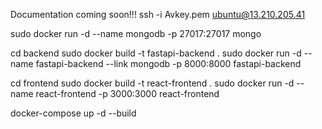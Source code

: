 Documentation coming soon!!!
ssh -i Avkey.pem ubuntu@13.210.205.41

<!-- sudo apt update
sudo apt install -y docker.io docker-compose
sudo systemctl enable --now docker
sudo systemctl status --now docker
sudo usermod -aG docker ubuntu
newgrp docker
docker --version
docker-compose --version -->

sudo docker run -d --name mongodb -p 27017:27017 mongo


cd backend
sudo docker build -t fastapi-backend .
sudo docker run -d --name fastapi-backend --link mongodb -p 8000:8000 fastapi-backend


cd frontend
sudo docker build -t react-frontend .
sudo docker run -d --name react-frontend -p 3000:3000 react-frontend


docker-compose up -d --build



